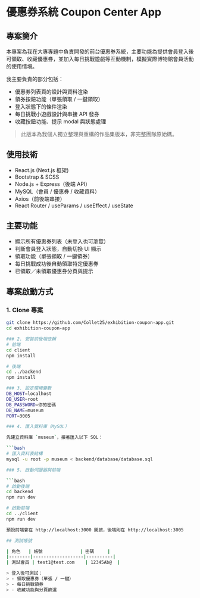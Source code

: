 # 優惠券系統 Coupon Center App

## 專案簡介

本專案為我在大專專題中負責開發的前台優惠券系統，主要功能為提供會員登入後可領取、收藏優惠券，並加入每日挑戰遊戲等互動機制，模擬實際博物館會員活動的使用情境。

我主要負責的部分包括：
- 優惠券列表頁的設計與資料渲染
- 領券按鈕功能（單張領取 / 一鍵領取）
- 登入狀態下的條件渲染
- 每日挑戰小遊戲設計與串接 API 發券
- 收藏按鈕功能、提示 modal 與狀態處理

>  此版本為我個人獨立整理與重構的作品集版本，非完整團隊原始碼。

## 使用技術
- React.js (Next.js 框架)
- Bootstrap & SCSS
- Node.js + Express（後端 API）
- MySQL（會員 / 優惠券 / 收藏資料）
- Axios（前後端串接）
- React Router / useParams / useEffect / useState

## 主要功能
- 顯示所有優惠券列表（未登入也可瀏覽）
- 判斷會員登入狀態，自動切換 UI 顯示
- 領取功能（單張領取 / 一鍵領券）
- 每日挑戰成功後自動領取特定優惠券
- 已領取／未領取優惠券分頁與提示

## 專案啟動方式

### 1. Clone 專案

```bash
git clone https://github.com/Collet25/exhibition-coupon-app.git
cd exhibition-coupon-app

### 2. 安裝前後端依賴
# 前端
cd client
npm install

# 後端
cd ../backend
npm install

### 3. 設定環境變數
DB_HOST=localhost
DB_USER=root
DB_PASSWORD=你的密碼
DB_NAME=museum
PORT=3005

### 4. 匯入資料庫（MySQL）

先建立資料庫 `museum`，接著匯入以下 SQL：

```bash
# 匯入資料表結構
mysql -u root -p museum < backend/database/database.sql

### 5. 啟動伺服器與前端

```bash
# 啟動後端
cd backend
npm run dev

# 啟動前端
cd ../client
npm run dev

預設前端會在 http://localhost:3000 開啟，後端則在 http://localhost:3005

## 測試帳號

| 角色   | 帳號              | 密碼     |
|--------|-------------------|----------|
| 測試會員 | test1@test.com    | 12345Ab@  |

> 登入後可測試：
> - 領取優惠券（單張 / 一鍵）
> - 每日挑戰領券
> - 收藏功能與分頁篩選

